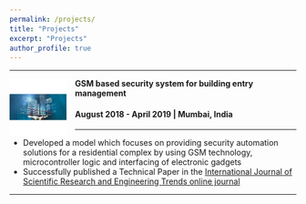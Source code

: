 ```yaml
---
permalink: /projects/
title: "Projects"
excerpt: "Projects"
author_profile: true
---
```


-----
<img align="left" height="100" width="100" src="../images/BuildingSecurity1.jpg" style="padding-right:15px">

**GSM based security system for building entry management**
#### August 2018 - April 2019 | Mumbai, India

-----
*	Developed a model which focuses on providing security automation solutions for a residential complex by using GSM technology, microcontroller logic and interfacing
of electronic gadgets
*	Successfully published a Technical Paper in the [International Journal of Scientific Research and Engineering Trends online journal](https://ijsret.com/2019/05/13/ijsret-volume-5-issue-3-may-jun-2019/)

-----

